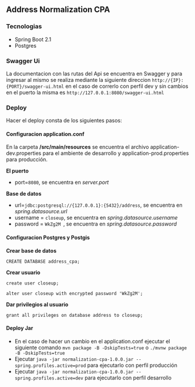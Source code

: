 ## Address Normalization CPA

### Tecnologias

* Spring Boot 2.1
* Postgres

### Swagger Ui

La documentacion con las rutas del Api se encuentra en Swagger y para ingresar al mismo se realiza mediante la siguiente direccion `http://{IP}:{PORT}/swagger-ui.html` en el caso de correrlo con perfil dev y sin cambios en el puerto la misma es `http://127.0.0.1:8080/swagger-ui.html`

### Deploy

Hacer el deploy consta de los siguientes pasos:

#### Configuracion application.conf

En la carpeta **/src/main/resources** se encuentra el archivo application-dev.properties para el ambiente de desarrollo y application-prod.properties para producción.

**El puerto**

* port=`8080`, se encuentra en _server.port_

**Base de datos**

* url=`jdbc:postgresql://{127.0.0.1}:{5432}/address`, se encuentra en _spring.datasource.url_
* username = `closeup`, se encuentra en _spring.datasource.username_
* password = `WkZg2M `, se encuentra en _spring.datasource.password_


#### Configuracion Postgres y Postgis

**Crear base de datos**

`CREATE DATABASE address_cpa;`

**Crear usuario**

`create user closeup;`

`alter user closeup with encrypted password 'WkZg2M';`

**Dar privilegios al usuario**

`grant all privileges on database address to closeup;`


#### Deploy Jar
* En el caso de hacer un cambio en el application.conf ejecutar el siguiente comando `mvn package -B -DskipTests=true` o `./mvnw package -B -DskipTests=true` 
* Ejecutar `java -jar normalization-cpa-1.0.0.jar --spring.profiles.active=prod` para ejecutarlo con perfil producción
* Ejecutar `java -jar normalization-cpa-1.0.0.jar --spring.profiles.active=dev` para ejecutarlo con perfil desarrollo